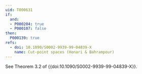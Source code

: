 ```yaml
---
uid: T000631
if:
  and:
  - P000204: true
  - P000107: false
then:
  P000139: true
refs:
  - doi: 10.1090/S0002-9939-99-04839-X
    name: Cut-point spaces (Honari & Bahrampour)
---
```


See Theorem 3.2 of {{doi:10.1090/S0002-9939-99-04839-X}}. 